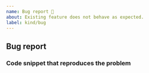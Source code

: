 ```yaml
---
name: Bug report 🐛
about: Existing feature does not behave as expected.
label: kind/bug
---
```


## Bug report

<!--
  Before reporting a bug, make sure PHP CS Fixer is up-to-date.

  Please describe the problem and provide technical details such as:
   * PHP version: php -v
   * PHP CS Fixer version: php-cs-fixer -V
   * the command used to run PHP CS Fixer
   * the configuration file you used
-->

### Code snippet that reproduces the problem

<!--
  Provide a minimal code snippet before running PHP CS Fixer. If relevant,
  also provide the expected output, the actual output and/or the error that
  occured, if any.

  Please use markdown syntax for each code snippet, e.g.:

  ```php
  <?php
  $var = 'foo';
  ```
-->
